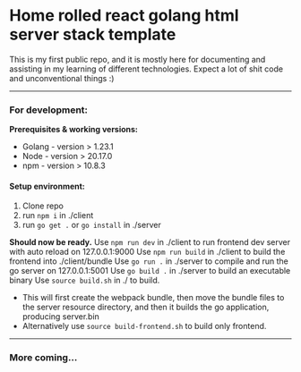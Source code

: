 # Home rolled react golang html server stack template
This is my first public repo, and it is mostly here for documenting and assisting in my learning of different technologies. Expect a lot of shit code and unconventional things :)

---
### For development:

**Prerequisites & working versions:**
*   Golang - version > 1.23.1
*   Node   - version > 20.17.0
*   npm    - version > 10.8.3

#### Setup environment:
1.  Clone repo
2.  run `npm i` in ./client
3.  run `go get .` or `go install` in ./server

**Should now be ready.**
Use `npm run dev` in ./client to run frontend dev server with auto reload on 127.0.0.1:9000
Use `npm run build` in ./client to build the frontend into ./client/bundle
Use `go run .` in ./server to compile and run the go server on 127.0.0.1:5001
Use `go build .` in ./server to build an executable binary
Use `source build.sh` in ./ to build.
- This will first create the webpack bundle, then move the bundle files to the server resource directory, and then it builds the go application, producing server.bin
- Alternatively use `source build-frontend.sh` to build only frontend.
  
---
### More coming...
